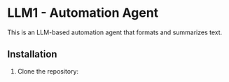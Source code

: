 # LLM1 - Automation Agent
This is an LLM-based automation agent that formats and summarizes text.

## Installation
1. Clone the repository:
